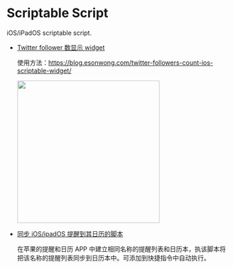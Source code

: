 # Scriptable Script

iOS/iPadOS scriptable script.

- [Twitter follower 数显示 widget](./twitter-followers-count.js)

  使用方法：<https://blog.esonwong.com/twitter-followers-count-ios-scriptable-widget/>

  <img src="./assets/IMG_3756.PNG" style="height:320px" />

- [同步 iOS/ipadOS 提醒到其日历的脚本](./ios-reminder-sync.js)

  在苹果的提醒和日历 APP 中建立相同名称的提醒列表和日历本，执该脚本将把该名称的提醒列表同步到日历本中。可添加到快捷指令中自动执行。

